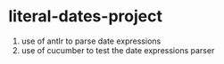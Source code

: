 # literal-dates-project

1) use of antlr to parse date expressions
2) use of cucumber to test the date expressions parser
